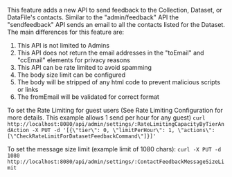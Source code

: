 This feature adds a new API to send feedback to the Collection, Dataset, or DataFile's contacts.
Similar to the "admin/feedback" API the "sendfeedback" API sends an email to all the contacts listed for the Dataset. The main differences for this feature are:
1. This API is not limited to Admins
2. This API does not return the email addresses in the "toEmail" and "ccEmail" elements for privacy reasons
3. This API can be rate limited to avoid spamming
4. The body size limit can be configured
5. The body will be stripped of any html code to prevent malicious scripts or links
6. The fromEmail will be validated for correct format

To set the Rate Limiting for guest users (See Rate Limiting Configuration for more details. This example allows 1 send per hour for any guest)
``curl http://localhost:8080/api/admin/settings/:RateLimitingCapacityByTierAndAction -X PUT -d '[{\"tier\": 0, \"limitPerHour\": 1, \"actions\": [\"CheckRateLimitForDatasetFeedbackCommand\"]}]'``

To set the message size limit (example limit of 1080 chars):
``curl -X PUT -d 1080 http://localhost:8080/api/admin/settings/:ContactFeedbackMessageSizeLimit``
